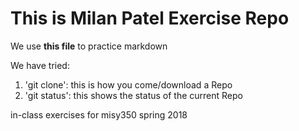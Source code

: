 # This is Milan Patel Exercise Repo

We use **this file** to practice markdown

We have tried:

1. 'git clone': this is how you come/download a Repo
2. 'git status': this shows the status of the current Repo


in-class exercises for misy350 spring 2018
